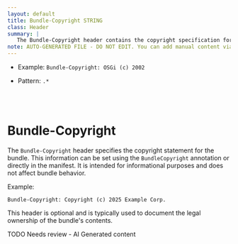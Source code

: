 ```yaml
---
layout: default
title: Bundle-Copyright STRING
class: Header
summary: |
   The Bundle-Copyright header contains the copyright specification for this bundle. Can be set with the BundleCopyright annotation.
note: AUTO-GENERATED FILE - DO NOT EDIT. You can add manual content via same filename in ext folder. 
---
```


- Example: `Bundle-Copyright: OSGi (c) 2002`

- Pattern: `.*`

<!-- Manual content from: ext/bundle_copyright.md --><br /><br />

# Bundle-Copyright

The `Bundle-Copyright` header specifies the copyright statement for the bundle. This information can be set using the `BundleCopyright` annotation or directly in the manifest. It is intended for informational purposes and does not affect bundle behavior.

Example:

```
Bundle-Copyright: Copyright (c) 2025 Example Corp.
```

This header is optional and is typically used to document the legal ownership of the bundle's contents.


TODO Needs review - AI Generated content
